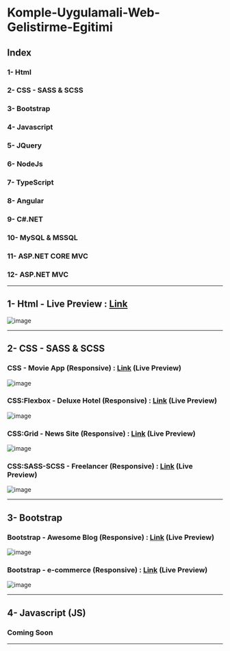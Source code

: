 # Komple-Uygulamali-Web-Gelistirme-Egitimi

## Index
### 1- Html
### 2- CSS - SASS & SCSS
### 3- Bootstrap
### 4- Javascript
### 5- JQuery
### 6- NodeJs
### 7- TypeScript
### 8- Angular
### 9- C#.NET
### 10- MySQL & MSSQL
### 11- ASP.NET CORE MVC
### 12- ASP.NET MVC

<hr>

## 1- Html - Live Preview : <a href="https://html-movie-app.netlify.app" target="_blank">Link</a>
![image](https://user-images.githubusercontent.com/81612480/156267661-6b8117c7-3fd9-4e05-8ae6-3c979617f046.png)

<hr>

## 2- CSS - SASS & SCSS

### CSS - Movie App (Responsive) : <a href="https://css-movie-app.netlify.app/" target="_blank">Link</a>  (Live Preview) 
![image](https://user-images.githubusercontent.com/81612480/156268505-9b22a116-9a74-4441-85c0-80a595cf287c.png)

### CSS:Flexbox - Deluxe Hotel (Responsive) : <a href="https://css-flexbox-deluxe-hotel.netlify.app/" target="_blank">Link</a> (Live Preview)
![image](https://user-images.githubusercontent.com/81612480/156269158-fa472f07-9438-48b2-ace8-27942759d7e0.png)

### CSS:Grid - News Site (Responsive) : <a href="https://css-grid-newssite.netlify.app/" target="_blank">Link</a> (Live Preview)
![image](https://user-images.githubusercontent.com/81612480/156269559-c0a73d9c-0eee-4b2c-b96f-d5f9fcf690ee.png)

### CSS:SASS-SCSS - Freelancer (Responsive) : <a href="https://css-sass-scss-freelancer.netlify.app/" target="_blank">Link</a> (Live Preview)
![image](https://user-images.githubusercontent.com/81612480/156269849-fc728f3c-bb94-4811-8b40-f34833d8957a.png)

<hr>

## 3- Bootstrap
### Bootstrap - Awesome Blog (Responsive) : <a href="https://bootstrap-awesome-blog.netlify.app/index.html" target="_blank">Link</a> (Live Preview) 
![image](https://user-images.githubusercontent.com/81612480/159101144-7955d8f6-6250-4c77-8d7b-0ad9b6c88a38.png)

### Bootstrap - e-commerce (Responsive) : <a href="https://e-commerce-bootstrap-example.netlify.app/" target="_blank">Link</a> (Live Preview) 
![image](https://user-images.githubusercontent.com/81612480/160098465-82f187c4-dad0-4500-a914-02a634b32a04.png)

<hr>

## 4- Javascript (JS)

<h3>Coming Soon </h3>
<hr>
<!--
## 4- Javascript
## 5- JQuery
## 6- NodeJs
## 7- TypeScript
## 8- Angular
## 9- C#.NET
## 10- MySQL & MSSQL
## 11- ASP.NET CORE MVC
## 12- ASP.NET MVC
-->
